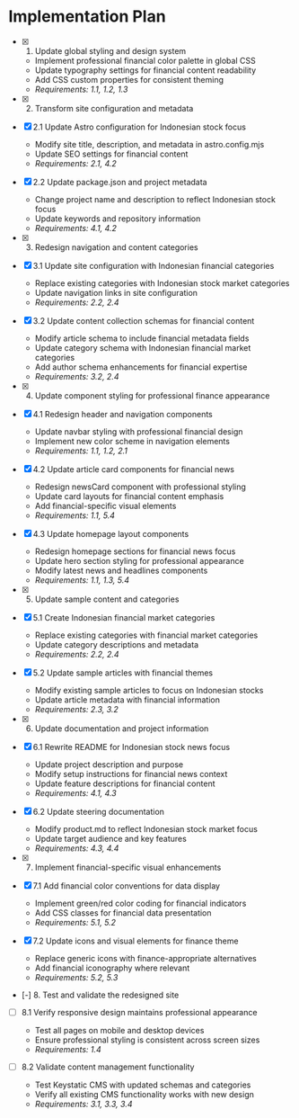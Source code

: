 # Implementation Plan

- [x] 1. Update global styling and design system
  - Implement professional financial color palette in global CSS
  - Update typography settings for financial content readability
  - Add CSS custom properties for consistent theming
  - _Requirements: 1.1, 1.2, 1.3_

- [x] 2. Transform site configuration and metadata
- [x] 2.1 Update Astro configuration for Indonesian stock focus
  - Modify site title, description, and metadata in astro.config.mjs
  - Update SEO settings for financial content
  - _Requirements: 2.1, 4.2_

- [x] 2.2 Update package.json and project metadata
  - Change project name and description to reflect Indonesian stock focus
  - Update keywords and repository information
  - _Requirements: 4.1, 4.2_

- [x] 3. Redesign navigation and content categories
- [x] 3.1 Update site configuration with Indonesian financial categories
  - Replace existing categories with Indonesian stock market categories
  - Update navigation links in site configuration
  - _Requirements: 2.2, 2.4_

- [x] 3.2 Update content collection schemas for financial content
  - Modify article schema to include financial metadata fields
  - Update category schema with Indonesian financial market categories
  - Add author schema enhancements for financial expertise
  - _Requirements: 3.2, 2.4_

- [x] 4. Update component styling for professional finance appearance
- [x] 4.1 Redesign header and navigation components
  - Update navbar styling with professional financial design
  - Implement new color scheme in navigation elements
  - _Requirements: 1.1, 1.2, 2.1_

- [x] 4.2 Update article card components for financial news
  - Redesign newsCard component with professional styling
  - Update card layouts for financial content emphasis
  - Add financial-specific visual elements
  - _Requirements: 1.1, 5.4_

- [x] 4.3 Update homepage layout components
  - Redesign homepage sections for financial news focus
  - Update hero section styling for professional appearance
  - Modify latest news and headlines components
  - _Requirements: 1.1, 1.3, 5.4_

- [x] 5. Update sample content and categories
- [x] 5.1 Create Indonesian financial market categories
  - Replace existing categories with financial market categories
  - Update category descriptions and metadata
  - _Requirements: 2.2, 2.4_

- [x] 5.2 Update sample articles with financial themes
  - Modify existing sample articles to focus on Indonesian stocks
  - Update article metadata with financial information
  - _Requirements: 2.3, 3.2_

- [x] 6. Update documentation and project information
- [x] 6.1 Rewrite README for Indonesian stock news focus
  - Update project description and purpose
  - Modify setup instructions for financial news context
  - Update feature descriptions for financial content
  - _Requirements: 4.1, 4.3_

- [x] 6.2 Update steering documentation
  - Modify product.md to reflect Indonesian stock market focus
  - Update target audience and key features
  - _Requirements: 4.3, 4.4_

- [x] 7. Implement financial-specific visual enhancements
- [x] 7.1 Add financial color conventions for data display
  - Implement green/red color coding for financial indicators
  - Add CSS classes for financial data presentation
  - _Requirements: 5.1, 5.2_

- [x] 7.2 Update icons and visual elements for finance theme
  - Replace generic icons with finance-appropriate alternatives
  - Add financial iconography where relevant
  - _Requirements: 5.2, 5.3_

- [-] 8. Test and validate the redesigned site
- [ ] 8.1 Verify responsive design maintains professional appearance
  - Test all pages on mobile and desktop devices
  - Ensure professional styling is consistent across screen sizes
  - _Requirements: 1.4_

- [ ] 8.2 Validate content management functionality
  - Test Keystatic CMS with updated schemas and categories
  - Verify all existing CMS functionality works with new design
  - _Requirements: 3.1, 3.3, 3.4_
